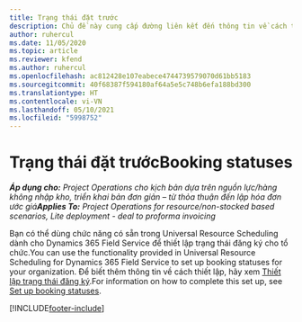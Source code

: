 ```yaml
---
title: Trạng thái đặt trước
description: Chủ đề này cung cấp đường liên kết đến thông tin về cách thiết lập trạng thái đăng ký dành cho Project Operations.
author: ruhercul
ms.date: 11/05/2020
ms.topic: article
ms.reviewer: kfend
ms.author: ruhercul
ms.openlocfilehash: ac812428e107eabece4744739579070d61bb5183
ms.sourcegitcommit: 40f68387f594180af64a5e5c748b6efa188bd300
ms.translationtype: HT
ms.contentlocale: vi-VN
ms.lasthandoff: 05/10/2021
ms.locfileid: "5998752"
---
```

# <a name="booking-statuses"></a><span data-ttu-id="ed519-103">Trạng thái đặt trước</span><span class="sxs-lookup"><span data-stu-id="ed519-103">Booking statuses</span></span>

<span data-ttu-id="ed519-104">_**Áp dụng cho:** Project Operations cho kịch bản dựa trên nguồn lực/hàng không nhập kho, triển khai bản đơn giản – từ thỏa thuận đến lập hóa đơn ước giá_</span><span class="sxs-lookup"><span data-stu-id="ed519-104">_**Applies To:** Project Operations for resource/non-stocked based scenarios, Lite deployment - deal to proforma invoicing_</span></span>

<span data-ttu-id="ed519-105">Bạn có thể dùng chức năng có sẵn trong Universal Resource Scheduling dành cho Dynamics 365 Field Service để thiết lập trạng thái đăng ký cho tổ chức.</span><span class="sxs-lookup"><span data-stu-id="ed519-105">You can use the functionality provided in Universal Resource Scheduling for Dynamics 365 Field Service to set up booking statuses for your organization.</span></span> <span data-ttu-id="ed519-106">Để biết thêm thông tin về cách thiết lập, hãy xem [Thiết lập trạng thái đăng ký](/dynamics365/field-service/set-up-booking-statuses).</span><span class="sxs-lookup"><span data-stu-id="ed519-106">For information on how to complete this set up, see [Set up booking statuses](/dynamics365/field-service/set-up-booking-statuses).</span></span>


[!INCLUDE[footer-include](../includes/footer-banner.md)]